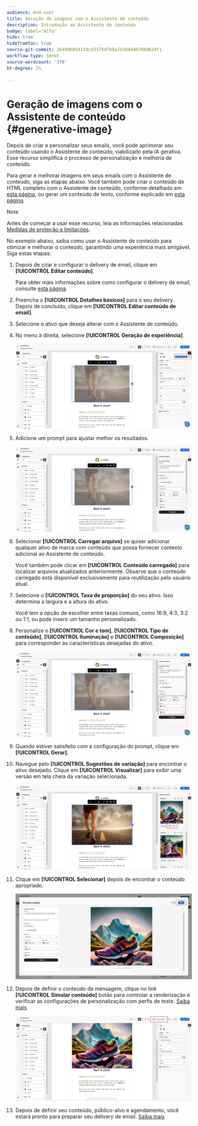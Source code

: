 ```yaml
---
audience: end-user
title: Geração de imagens com o Assistente de conteúdo
description: Introdução ao Assistente de conteúdo
badge: label="Alfa"
hide: true
hidefromtoc: true
source-git-commit: 2b499b854110cd317b47b9a7d3884467869624f1
workflow-type: tm+mt
source-wordcount: '370'
ht-degree: 2%

---
```



# Geração de imagens com o Assistente de conteúdo {#generative-image}

Depois de criar e personalizar seus emails, você pode aprimorar seu conteúdo usando o Assistente de conteúdo, viabilizado pela IA gerativa. Esse recurso simplifica o processo de personalização e melhoria de conteúdo.

Para gerar e melhorar imagens em seus emails com o Assistente de conteúdo, siga as etapas abaixo. Você também pode criar o conteúdo de HTML completo com o Assistente de conteúdo, conforme detalhado em [esta página](generative-email.md), ou gerar um conteúdo de texto, conforme explicado em [esta página](generative-content.md).

>[!NOTE]
>
>Antes de começar a usar esse recurso, leia as informações relacionadas [Medidas de proteção e limitações](generative-gs.md#guardrails-and-limitations).

No exemplo abaixo, saiba como usar o Assistente de conteúdo para otimizar e melhorar o conteúdo, garantindo uma experiência mais amigável. Siga estas etapas:

1. Depois de criar e configurar o delivery de email, clique em **[!UICONTROL Editar conteúdo]**.

   Para obter mais informações sobre como configurar o delivery de email, consulte [esta página](../content/create-email-content.md).

1. Preencha o **[!UICONTROL Detalhes básicos]** para o seu delivery. Depois de concluído, clique em **[!UICONTROL Editar conteúdo de email]**.

1. Selecione o ativo que deseja alterar com o Assistente de conteúdo.

1. No menu à direita, selecione **[!UICONTROL Geração de experiência]**.

   ![](assets/image-genai-1.png)

1. Adicione um prompt para ajustar melhor os resultados.

   ![](assets/image-genai-2.png)

1. Selecionar **[!UICONTROL Carregar arquivo]** se quiser adicionar qualquer ativo de marca com conteúdo que possa fornecer contexto adicional ao Assistente de conteúdo.

   Você também pode clicar em **[!UICONTROL Conteúdo carregado]** para localizar arquivos atualizados anteriormente. Observe que o conteúdo carregado está disponível exclusivamente para reutilização pelo usuário atual.

1. Selecione o **[!UICONTROL Taxa de proporção]** do seu ativo. Isso determina a largura e a altura do ativo.

   Você tem a opção de escolher entre taxas comuns, como 16:9, 4:3, 3:2 ou 1:1, ou pode inserir um tamanho personalizado.

1. Personalize o **[!UICONTROL Cor e tom]**, **[!UICONTROL Tipo de conteúdo]**, **[!UICONTROL Iluminação]** e **[!UICONTROL Composição]** para corresponder às características desejadas do ativo.

   ![](assets/image-genai-3.png)

1. Quando estiver satisfeito com a configuração do prompt, clique em **[!UICONTROL Gerar]**.

1. Navegue pelo **[!UICONTROL Sugestões de variação]** para encontrar o ativo desejado. Clique em **[!UICONTROL Visualizar]** para exibir uma versão em tela cheia da variação selecionada.

   ![](assets/image-genai-5.png)

1. Clique em **[!UICONTROL Selecionar]** depois de encontrar o conteúdo apropriado.

   ![](assets/image-genai-6.png)

1. Depois de definir o conteúdo da mensagem, clique no link **[!UICONTROL Simular conteúdo]** botão para controlar a renderização e verificar as configurações de personalização com perfis de teste.  [Saiba mais](../preview-test/preview-content.md)

   ![](assets/image-genai-7.png)

1. Depois de definir seu conteúdo, público-alvo e agendamento, você estará pronto para preparar seu delivery de email. [Saiba mais](../monitor/prepare-send.md)